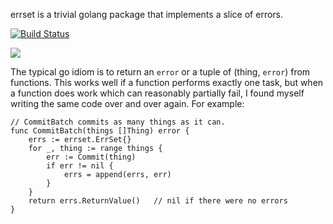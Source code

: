 errset is a trivial golang package that implements a slice of errors.

[![Build Status](https://travis-ci.org/crewjam/errset.svg?branch=master)](https://travis-ci.org/crewjam/errset)

[![](https://godoc.org/github.com/crewjam/errset?status.png)](http://godoc.org/github.com/crewjam/errset)

The typical go idiom is to return an `error` or a tuple of (thing, `error`) from functions. This works well if a function performs exactly one task, but
when a function does work which can reasonably partially fail, I found myself writing the same code over and over again. For example:

    // CommitBatch commits as many things as it can.
    func CommitBatch(things []Thing) error {
        errs := errset.ErrSet{}
        for _, thing := range things {
            err := Commit(thing)
            if err != nil {
                errs = append(errs, err)
            }
        }
        return errs.ReturnValue()   // nil if there were no errors
    }


